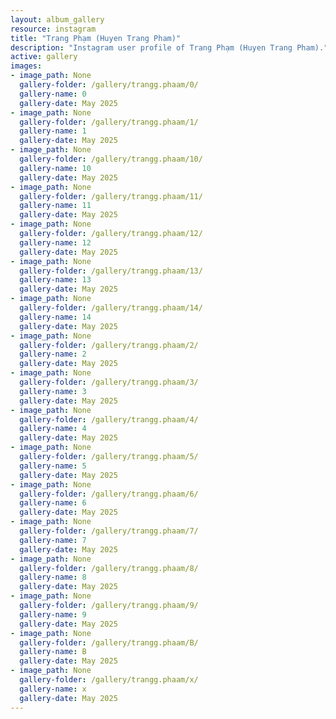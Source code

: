 ```yaml
---
layout: album_gallery
resource: instagram
title: "Trang Phạm (Huyen Trang Pham)"
description: "Instagram user profile of Trang Phạm (Huyen Trang Pham)."
active: gallery
images: 
- image_path: None
  gallery-folder: /gallery/trangg.phaam/0/
  gallery-name: 0
  gallery-date: May 2025
- image_path: None
  gallery-folder: /gallery/trangg.phaam/1/
  gallery-name: 1
  gallery-date: May 2025
- image_path: None
  gallery-folder: /gallery/trangg.phaam/10/
  gallery-name: 10
  gallery-date: May 2025
- image_path: None
  gallery-folder: /gallery/trangg.phaam/11/
  gallery-name: 11
  gallery-date: May 2025
- image_path: None
  gallery-folder: /gallery/trangg.phaam/12/
  gallery-name: 12
  gallery-date: May 2025
- image_path: None
  gallery-folder: /gallery/trangg.phaam/13/
  gallery-name: 13
  gallery-date: May 2025
- image_path: None
  gallery-folder: /gallery/trangg.phaam/14/
  gallery-name: 14
  gallery-date: May 2025
- image_path: None
  gallery-folder: /gallery/trangg.phaam/2/
  gallery-name: 2
  gallery-date: May 2025
- image_path: None
  gallery-folder: /gallery/trangg.phaam/3/
  gallery-name: 3
  gallery-date: May 2025
- image_path: None
  gallery-folder: /gallery/trangg.phaam/4/
  gallery-name: 4
  gallery-date: May 2025
- image_path: None
  gallery-folder: /gallery/trangg.phaam/5/
  gallery-name: 5
  gallery-date: May 2025
- image_path: None
  gallery-folder: /gallery/trangg.phaam/6/
  gallery-name: 6
  gallery-date: May 2025
- image_path: None
  gallery-folder: /gallery/trangg.phaam/7/
  gallery-name: 7
  gallery-date: May 2025
- image_path: None
  gallery-folder: /gallery/trangg.phaam/8/
  gallery-name: 8
  gallery-date: May 2025
- image_path: None
  gallery-folder: /gallery/trangg.phaam/9/
  gallery-name: 9
  gallery-date: May 2025
- image_path: None
  gallery-folder: /gallery/trangg.phaam/B/
  gallery-name: B
  gallery-date: May 2025
- image_path: None
  gallery-folder: /gallery/trangg.phaam/x/
  gallery-name: x
  gallery-date: May 2025
---
```

